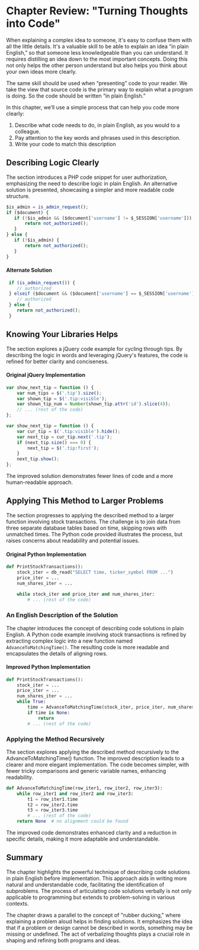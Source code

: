 # Chapter Review: "Turning Thoughts into Code"
When explaining a complex idea to someone, it's easy to confuse them with all the little details. It's a valuable skill to be able to explain an idea “in plain English,” so that someone less knowledgeable than you can understand. It requires distilling an idea down to the most important concepts. Doing this not only helps the other person understand but also helps you think about your own ideas more clearly.

The same skill should be used when “presenting” code to your reader. We take the view that source code is the primary way to explain what a program is doing. So the code should be written “in plain English.”

In this chapter, we’ll use a simple process that can help you code more clearly:
1. Describe what code needs to do, in plain English, as you would to a colleague.
2. Pay attention to the key words and phrases used in this description.
3. Write your code to match this description

## Describing Logic Clearly
The section introduces a PHP code snippet for user authorization, emphasizing the need to describe logic in plain English. An alternative solution is presented, showcasing a simpler and more readable code structure.
 ```javascript
 $is_admin = is_admin_request();
 if ($document) {
    if (!$is_admin && ($document['username'] != $_SESSION['username'])) {
        return not_authorized();
    }
 } else {
    if (!$is_admin) {
        return not_authorized();
    }
 }
```
#### Alternate Solution

```javascript
 if (is_admin_request()) {
    // authorized
 } elseif ($document && ($document['username'] == $_SESSION['username'])) {
    // authorized
 } else {
    return not_authorized();
 }
 ```
## Knowing Your Libraries Helps
The section explores a jQuery code example for cycling through tips. By describing the logic in words and leveraging jQuery's features, the code is refined for better clarity and conciseness.

####  Original jQuery Implementation
```javascript
var show_next_tip = function () {
    var num_tips = $('.tip').size();
    var shown_tip = $('.tip:visible');
    var shown_tip_num = Number(shown_tip.attr('id').slice(4));
    // ... (rest of the code)
}; 
```
```javascript
var show_next_tip = function () {
    var cur_tip = $('.tip:visible').hide();
    var next_tip = cur_tip.next('.tip');
    if (next_tip.size() === 0) {
        next_tip = $('.tip:first');
    }
    next_tip.show();
}; 
```
The improved solution demonstrates fewer lines of code and a more human-readable approach.

## Applying This Method to Larger Problems
The section progresses to applying the described method to a larger function involving stock transactions. The challenge is to join data from three separate database tables based on time, skipping rows with unmatched times. The Python code provided illustrates the process, but raises concerns about readability and potential issues.

#### Original Python Implementation
```python
def PrintStockTransactions():
    stock_iter = db_read("SELECT time, ticker_symbol FROM ...")
    price_iter = ...
    num_shares_iter = ...
    
    while stock_iter and price_iter and num_shares_iter:
        # ... (rest of the code)
```

### An English Description of the Solution
The chapter introduces the concept of describing code solutions in plain English. A Python code example involving stock transactions is refined by extracting complex logic into a new function named `AdvanceToMatchingTime()`. The resulting code is more readable and encapsulates the details of aligning rows.

#### Improved Python Implementation
```python
def PrintStockTransactions():
    stock_iter = ...
    price_iter = ...
    num_shares_iter = ...
    while True:
        time = AdvanceToMatchingTime(stock_iter, price_iter, num_shares_iter)
        if time is None:
            return
        # ... (rest of the code)
```

### Applying the Method Recursively
The section explores applying the described method recursively to the AdvanceToMatchingTime() function. The improved description leads to a clearer and more elegant implementation. The code becomes simpler, with fewer tricky comparisons and generic variable names, enhancing readability.

```python
def AdvanceToMatchingTime(row_iter1, row_iter2, row_iter3):
    while row_iter1 and row_iter2 and row_iter3:    
        t1 = row_iter1.time
        t2 = row_iter2.time
        t3 = row_iter3.time
        # ... (rest of the code)
    return None  # no alignment could be found
```
The improved code demonstrates enhanced clarity and a reduction in specific details, making it more adaptable and understandable.

## Summary
The chapter highlights the powerful technique of describing code solutions in plain English before implementation. This approach aids in writing more natural and understandable code, facilitating the identification of subproblems. The process of articulating code solutions verbally is not only applicable to programming but extends to problem-solving in various contexts.

The chapter draws a parallel to the concept of "rubber ducking," where explaining a problem aloud helps in finding solutions. It emphasizes the idea that if a problem or design cannot be described in words, something may be missing or undefined. The act of verbalizing thoughts plays a crucial role in shaping and refining both programs and ideas.


